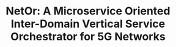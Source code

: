---
paper_type: Journal
title: "NetOr: A Microservice Oriented Inter-Domain Vertical Service Orchestrator for 5G Networks"
authors:  "Rafael Direito, Daniel Gomes, João Alegria, Daniel Corujo, Diogo Gomes"
journal_title: "Journal of Internet Services and Applications (JISA)"
doi: "10.5753/jisa.2023.3207"
repository_link: "Not Yet Available"
relevance: "Most modern 5G Vertical Service Orchestrators present various limitations. Among these, one may high-light (i) the employment of monolithic architectures, (ii) the lack of standardized APIs and methodologies, (iii) the minimum support for inter-domain scenarios, and (iv) the impossibility of performing run-time operations over Vertical Services. To achieve a fully-fledged Vertical Service Orchestrator, these problems must be solved. This is the focus of the work presented in this article. Our work presents a new 5G Vertical Service orchestration system named NetOr, which tackles all the listed limitations and can support complex and intricate use cases. NetOr was implemented according to a microservice architecture. Thus, it has increased flexibility, scalability, and maintain-ability. Moreover, NetOr inherited most advantages of the modern Vertical Service Orchestrators and, therefore, can be considered an improvement of said orchestrators. Furthermore, this work also presents a Proof-of-Concept solution to achieve inter-domain communication through the orchestration of an End-To-End Network Slice that establishes several VPN tunnels between the domains encompassed by the Network Slice."
---